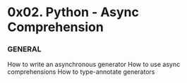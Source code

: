 # 0x02. Python - Async Comprehension


### GENERAL
How to write an asynchronous generator
How to use async comprehensions
How to type-annotate generators
